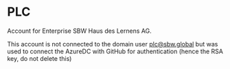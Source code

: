 # PLC
Account for Enterprise SBW Haus des Lernens AG.

This account is not connected to the domain user plc@sbw.global but was used to connect the AzureDC with GitHub for authentication (hence the RSA key, do not delete this)


<!---
sbw-plc/sbw-plc is a ✨ special ✨ repository because its `README.md` (this file) appears on your GitHub profile.
You can click the Preview link to take a look at your changes.
--->
